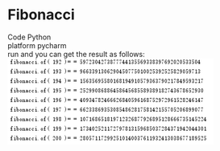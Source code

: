 # Fibonacci
Code  Python<br>platform  pycharm<br>run and you can get the result as follows:<br>
![](https://github.com/ljc199504/Fibonacci/blob/master/%E6%8D%95%E8%8E%B7.PNG)
